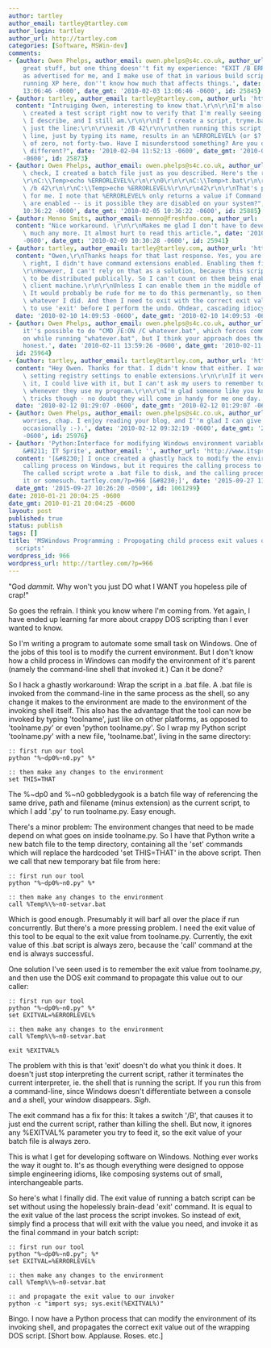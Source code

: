 ```yaml
---
author: tartley
author_email: tartley@tartley.com
author_login: tartley
author_url: http://tartley.com
categories: [Software, MSWin-dev]
comments:
- {author: Owen Phelps, author_email: owen.phelps@s4c.co.uk, author_url: '', content: 'That''s
    great stuff, but one thing doesn''t fit my experience: "EXIT /B ERRORCODE" works
    as advertised for me, and I make use of that in various build scripts. We''re
    running XP here, don''t know how much that affects things.', date: '2010-02-03
    13:06:46 -0600', date_gmt: '2010-02-03 13:06:46 -0600', id: 25845}
- {author: tartley, author_email: tartley@tartley.com, author_url: 'http://tartley.com',
  content: "Intruiging Owen, interesting to know that.\r\n\r\nI'm also on XP. I just\
    \ created a test script right now to verify that I'm really seeing the behaviour\
    \ I describe, and I still am.\r\n\r\nIf I create a script, tryme.bat, which contains\
    \ just the line:\r\n\r\nexit /B 42\r\n\r\nthen running this script from the command\
    \ line, just by typing its name, results in an %ERRORLEVEL% (or $? in Cygwin)\
    \ of zero, not forty-two. Have I misunderstood something? Are you doing anything\
    \ different?", date: '2010-02-04 11:52:13 -0600', date_gmt: '2010-02-04 11:52:13
    -0600', id: 25873}
- {author: Owen Phelps, author_email: owen.phelps@s4c.co.uk, author_url: '', content: "To\
    \ check, I created a batch file just as you described. Here's the results:\r\n\
    \r\nC:\\Temp>echo %ERRORLEVEL%\r\n\r\n0\r\n\r\nC:\\Temp>t.bat\r\n\r\nC:\\Temp>exit\
    \ /b 42\r\n\r\nC:\\Temp>echo %ERRORLEVEL%\r\n\r\n42\r\n\r\nThat's pretty conclusive\
    \ for me. I note that %ERRORLEVEL% only returns a value if Command Extensions\
    \ are enabled -- is it possible they are disabled on your system?", date: '2010-02-05
    10:36:22 -0600', date_gmt: '2010-02-05 10:36:22 -0600', id: 25885}
- {author: Menno Smits, author_email: menno@freshfoo.com, author_url: 'http://freshfoo.com/',
  content: "Nice workaround. \r\n\r\nMakes me glad I don't have to develop on Windows\
    \ much any more. It almost hurt to read this article.", date: '2010-02-09 10:30:28
    -0600', date_gmt: '2010-02-09 10:30:28 -0600', id: 25941}
- {author: tartley, author_email: tartley@tartley.com, author_url: 'http://tartley.com',
  content: "Owen,\r\nThanks heaps for that last response. Yes, you are absolutely\
    \ right, I didn't have command extensions enabled. Enabling them fixes it.\r\n\
    \r\nHowever, I can't rely on that as a solution, because this script is intended\
    \ to be distributed publically. So I can't count on them being enabled on the\
    \ client machine.\r\n\r\nUnless I can enable them in the middle of my script?\
    \ It would probably be rude for me to do this permenantly, so then I need to undo\
    \ whatever I did. And then I need to exit with the correct exit value. But I need\
    \ to use 'exit' before I perform the undo. Ohdear, cascading idiocy detected...",
  date: '2010-02-10 14:09:53 -0600', date_gmt: '2010-02-10 14:09:53 -0600', id: 25955}
- {author: Owen Phelps, author_email: owen.phelps@s4c.co.uk, author_url: '', content: 'Well,
    it''s possible to do "CMD /E:ON /C whatever.bat", which forces command extensions
    on while running "whatever.bat", but I think your approach does the job, to be
    honest.', date: '2010-02-11 13:59:26 -0600', date_gmt: '2010-02-11 13:59:26 -0600',
  id: 25964}
- {author: tartley, author_email: tartley@tartley.com, author_url: 'http://tartley.com',
  content: "Hey Owen. Thanks for that. I didn't know that either. I was looking at\
    \ setting registry settings to enable extensions.\r\n\r\nIf it were just me typing\
    \ it, I could live with it, but I can't ask my users to remember to type that\
    \ whenever they use my program.\r\n\r\nI'm glad someone like you knows all these\
    \ tricks though - no doubt they will come in handy for me one day. Many thanks!",
  date: '2010-02-12 01:29:07 -0600', date_gmt: '2010-02-12 01:29:07 -0600', id: 25970}
- {author: Owen Phelps, author_email: owen.phelps@s4c.co.uk, author_url: '', content: 'No
    worries, chap. I enjoy reading your blog, and I''m glad I can give something back
    occasionally :-).', date: '2010-02-12 09:32:19 -0600', date_gmt: '2010-02-12 09:32:19
    -0600', id: 25976}
- {author: 'Python:Interface for modifying Windows environment variables from Python
    &#8211; IT Sprite', author_email: '', author_url: 'http://www.itsprite.com/pythoninterface-for-modifying-windows-environment-variables-from-python/',
  content: '[&#8230;] I once created a ghastly hack to modify the environment of the
    calling process on Windows, but it requires the calling process to co-operate:
    The called script wrote a .bat file to disk, and the calling process then &#039;exec&#039;s
    it or somesuch. tartley.com/?p=966 [&#8230;]', date: '2015-09-27 11:26:20 -0500',
  date_gmt: '2015-09-27 10:26:20 -0500', id: 1061299}
date: 2010-01-21 20:04:25 -0600
date_gmt: 2010-01-21 20:04:25 -0600
layout: post
published: true
status: publish
tags: []
title: 'MSWindows Programming : Propogating child process exit values out of .bat
  scripts'
wordpress_id: 966
wordpress_url: http://tartley.com/?p=966
---
```


"God *dammit*. Why won't you just DO what I WANT you hopeless pile of
crap!"

So goes the refrain. I think you know where I'm coming from. Yet again,
I have ended up learning far more about crappy DOS scripting than I ever
wanted to know.

So I'm writing a program to automate some small task on Windows. One of
the jobs of this tool is to modify the current environment. But I don't
know how a child process in Windows can modify the environment of it's
parent (namely the command-line shell that invoked it.) Can it be done?

So I hack a ghastly workaround: Wrap the script in a .bat file. A .bat
file is invoked from the command-line in the same process as the shell,
so any change it makes to the environment are made to the environment of
the invoking shell itself. This also has the advantage that the tool can
now be invoked by typing 'toolname', just like on other platforms, as
opposed to 'toolname.py' or even 'python toolname.py'. So I wrap my
Python script 'toolname.py' with a new file, 'toolname.bat', living in
the same directory:

``` {lang="dos"}
:: first run our tool
python "%~dp0%~n0.py" %*

:: then make any changes to the environment
set THIS=THAT
```

The %\~dp0 and %\~n0 gobbledygook is a batch file way of referencing the
same drive, path and filename (minus extension) as the current script,
to which I add '.py' to run toolname.py. Easy enough.

There's a minor problem: The environment changes that need to be made
depend on what goes on inside toolname.py. So I have that Python write a
new batch file to the temp directory, containing all the 'set' commands
which will replace the hardcoded 'set THIS=THAT' in the above script.
Then we call that new temporary bat file from here:

``` {lang="dos"}
:: first run our tool
python "%~dp0%~n0.py" %*

:: then make any changes to the environment
call %Temp%\%~n0-setvar.bat
```

Which is good enough. Presumably it will barf all over the place if run
concurrently. But there's a more pressing problem. I need the exit value
of this tool to be equal to the exit value from toolname.py. Currently,
the exit value of this .bat script is always zero, because the 'call'
command at the end is always successful.

One solution I've seen used is to remember the exit value from
toolname.py, and then use the DOS exit command to propagate this value
out to our caller:

``` {lang="dos"}
:: first run our tool
python "%~dp0%~n0.py" %*
set EXITVAL=%ERRORLEVEL%

:: then make any changes to the environment
call %Temp%\%~n0-setvar.bat

exit %EXITVAL%
```

The problem with this is that 'exit' doesn't do what you think it does.
It doesn't just stop interpreting the current script, rather it
terminates the current interpreter, ie. the shell that is running the
script. If you run this from a command-line, since Windows doesn't
differentiate between a console and a shell, your window disappears.
*Sigh*.

The exit command has a fix for this: It takes a switch '/B', that causes
it to just end the current script, rather than killing the shell. But
now, it ignores any %EXITVAL% parameter you try to feed it, so the exit
value of your batch file is always zero.

This is what I get for developing software on Windows. Nothing ever
works the way it ought to. It's as though everything were designed to
oppose simple engineering idioms, like composing systems out of small,
interchangeable parts.

So here's what I finally did. The exit value of running a batch script
can be set without using the hopelessly brain-dead 'exit' command. It is
equal to the exit value of the last process the script invokes. So
instead of exit, simply find a process that will exit with the value you
need, and invoke it as the final command in your batch script:

``` {lang="dos"}
:: first run our tool
python "%~dp0%~n0.py"; %*
set EXITVAL=%ERRORLEVEL%

:: then make any changes to the environment
call %Temp%\%~n0-setvar.bat

:: and propagate the exit value to our invoker
python -c "import sys; sys.exit(%EXITVAL%)"
```

Bingo. I now have a Python process that can modify the environment of
its invoking shell, and propagates the correct exit value out of the
wrapping DOS script. \[Short bow. Applause. Roses. etc.\]

